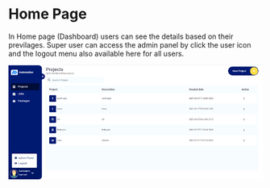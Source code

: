 # Home Page

In Home page (Dashboard) users can see the details based on their previlages. Super user can access the admin panel by click the user icon and the logout menu also available here for all users.

![Screenshot](img/HomePage.png)